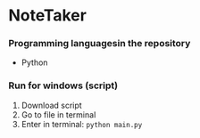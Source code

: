 # NoteTaker

### Programming languages ​​in the repository
* Python

### Run for windows (script)
1. Download script
2. Go to file in terminal
3. Enter in terminal: `python main.py`
